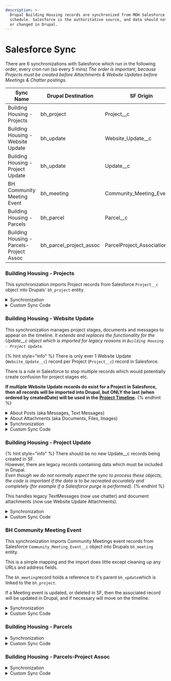 ```yaml
---
description: >-
  Drupal Building Housing records are synchronized from MOH SalesForce on a
  schedule. Salesforce is the authoritative source, and data should not be added
  or changed in Drupal.
---
```


# Salesforce Sync

There are 6 synchronizations with Salesforce which run in the following order, every cron run (so every 5 mins)  _The order is important, because Projects must be created before Attachments & Website Updates before Meetings & Chatter postings._

| Sync Name                                | Drupal Destination         | SF Origin                       |
| ---------------------------------------- | -------------------------- | ------------------------------- |
| Building Housing - Projects              | bh\_project                | Project\_\_c                    |
| Building Housing - Website Update        | bh\_update                 | Website\_Update\_\_c            |
| Building Housing - Project Update        | bh\_update                 | Update\_\_c                     |
| BH Community Meeting Event               | bh\_meeting                | Community\_Meeting\_Event\_\_c  |
| Building Housing - Parcels               | bh\_parcel                 | Parcel\_\_c                     |
| Building Housing - Parcels-Project Assoc | bh\_parcel\_project\_assoc | ParcelProject\_Association\_\_c |

### Building Housing - Projects

This synchronization imports Project records from Salesforce `Project__c` object into Drupals' `bh_project` entity.

<details>

<summary>Synchronization</summary>

* drupal\_field\_type: properties drupal\_field\_value: field\_bh\_project\_name direction: sf\_drupal salesforce\_field: Name id: 0 description: ''
* drupal\_field\_type: properties drupal\_field\_value: field\_bh\_parcel\_id direction: sf\_drupal salesforce\_field: Parcel\_ID\_\_c id: 1 description: ''
* drupal\_field\_type: properties drupal\_field\_value: field\_bh\_total\_num\_units direction: sf\_drupal salesforce\_field: Total\_No\_of\_Units\_\_c id: 2 description: ''
* drupal\_field\_type: properties drupal\_field\_value: field\_bh\_project\_start\_date.value direction: sf\_drupal salesforce\_field: Project\_Start\_Date\_\_c id: 3 description: ''
* drupal\_field\_type: RelatedTermString drupal\_field\_value: field\_bh\_record\_type direction: sf\_drupal salesforce\_field: RecordTypeId id: 4 description: ''
* drupal\_field\_type: RelatedTermString drupal\_field\_value: field\_bh\_project\_stage direction: sf\_drupal salesforce\_field: Project\_Stage\_\_c id: 5 description: ''
* drupal\_field\_type: RelatedTermString drupal\_field\_value: field\_bh\_project\_status direction: sf\_drupal salesforce\_field: Project\_Status\_\_c id: 6 description: ''
* drupal\_field\_type: RelatedTermString drupal\_field\_value: field\_bh\_funding\_stage direction: sf\_drupal salesforce\_field: NHD\_Stage\_\_c id: 7 description: ''
* drupal\_field\_type: properties drupal\_field\_value: title direction: sf\_drupal salesforce\_field: Name id: 8 description: ''
* drupal\_field\_type: properties\_extended drupal\_field\_value: field\_bh\_coordinates.lat direction: sf\_drupal salesforce\_field: Parcel\_Y\_Coordinate\_\_c id: 9 description: ''
* drupal\_field\_type: properties\_extended drupal\_field\_value: field\_bh\_coordinates.lng direction: sf\_drupal salesforce\_field: Parcel\_X\_Coordinate\_\_c id: 10 description: ''
* drupal\_field\_type: properties\_extended drupal\_field\_value: field\_bh\_wysiwyg\_photo\_a.value direction: sf\_drupal salesforce\_field: Project\_Photo\_1\_\_c id: 11 description: ''
* drupal\_field\_type: properties drupal\_field\_value: body.value direction: sf\_drupal salesforce\_field: Narrative\_\_c id: 12 description: ''
* drupal\_field\_type: RelatedTermString drupal\_field\_value: field\_bh\_neighborhood direction: sf\_drupal salesforce\_field: Neighborhood\_computed\_\_c id: 13 description: ''
* drupal\_field\_type: RelatedTermString drupal\_field\_value: field\_bh\_disposition\_type direction: sf\_drupal salesforce\_field: Disposition\_Type\_\_c id: 14 description: ''
* drupal\_field\_type: properties drupal\_field\_value: field\_bh\_project\_complete\_date.value direction: sf\_drupal salesforce\_field: Actual\_Finish\_Date\_\_c id: 15 description: ''
* drupal\_field\_type: properties drupal\_field\_value: field\_bh\_initial\_comm\_mtg\_date.value direction: sf\_drupal salesforce\_field: Initial\_Cmnty\_Meeting\_Complete\_Actual\_\_c id: 16 description: ''
* drupal\_field\_type: properties drupal\_field\_value: field\_bh\_rfp\_issued\_date.value direction: sf\_drupal salesforce\_field: RFP\_Issued\_Actual\_\_c id: 17 description: ''
* drupal\_field\_type: properties drupal\_field\_value: field\_bh\_initial\_td\_vote\_date.value direction: sf\_drupal salesforce\_field: Initial\_TD\_Vote\_Actual\_\_c id: 18 description: ''
* drupal\_field\_type: properties drupal\_field\_value: field\_bh\_dnd\_funding\_award\_date.value direction: sf\_drupal salesforce\_field: Award\_Enroll\_\_c id: 19 description: ''
* drupal\_field\_type: properties drupal\_field\_value: field\_bh\_conveyance\_vote\_date.value direction: sf\_drupal salesforce\_field: Conveyance\_Vote\_Actual\_\_c id: 20 description: ''
* drupal\_field\_type: properties drupal\_field\_value: field\_bh\_commitment\_letter\_date.value direction: sf\_drupal salesforce\_field: Commitment\_Letter\_Date\_\_c id: 21 description: ''
* drupal\_field\_type: properties drupal\_field\_value: field\_bh\_predicted\_closing\_date.value direction: sf\_drupal salesforce\_field: Finance\_Closing\_\_c id: 22 description: ''
* drupal\_field\_type: properties drupal\_field\_value: field\_bh\_construction\_start\_date.value direction: sf\_drupal salesforce\_field: Construction\_Start\_Date\_\_c id: 23 description: ''
* drupal\_field\_type: properties drupal\_field\_value: field\_bh\_construct\_complete\_date.value direction: sf\_drupal salesforce\_field: Construction\_Finish\_Actual\_\_c id: 24 description: ''
* drupal\_field\_type: RelatedTermString drupal\_field\_value: field\_bh\_project\_type direction: sf\_drupal salesforce\_field: Project\_Type\_\_c id: 25 description: ''
* drupal\_field\_type: properties drupal\_field\_value: field\_bh\_property\_size direction: sf\_drupal salesforce\_field: Total\_Square\_Footage\_\_c id: 26 description: ''
* drupal\_field\_type: properties drupal\_field\_value: field\_bh\_units\_total direction: sf\_drupal salesforce\_field: Total\_No\_of\_Units\_\_c id: 27 description: ''
* drupal\_field\_type: properties drupal\_field\_value: field\_bh\_units\_affordable direction: sf\_drupal salesforce\_field: Total\_Units\_Income\_\_c id: 28 description: ''
* drupal\_field\_type: properties drupal\_field\_value: field\_bh\_units\_for\_rent direction: sf\_drupal salesforce\_field: Rent\_\_c id: 29 description: ''
* drupal\_field\_type: properties drupal\_field\_value: field\_bh\_units\_to\_own direction: sf\_drupal salesforce\_field: Own\_\_c id: 30 description: ''
* drupal\_field\_type: properties drupal\_field\_value: field\_bh\_councilor direction: sf\_drupal salesforce\_field: Councilor\_\_c id: 31 description: ''

</details>

<details>

<summary>Custom Sync Code</summary>

in `SalesforceBuildingHousingUpdateSubscriber.php:`

* `function pullQueryAlter` changes the SF query to include information on the Projects' Project Manager.&#x20;
* `function PullPresave` runs before the SF Query results are applied to Drupal and manually maps information about the Project Manager so it can be included in the `bh_project` record.

</details>

### Building Housing - Website Update

This synchronization manages project stages, documents and messages to appear on the timeline.  _It extends and replaces the functionality for the Update\_\_c object which is imported for legacy reasons in `Building Housing - Project Update`._

{% hint style="info" %}
There is only ever 1 Website Update (`Website_Update__c`) record per Project (`Project__c`) record in Salesforce.&#x20;

There is a rule in Salesforce to stop multiple records which would potentially create confusion for project stages etc.

**If multiple Website Update records do exist for a Project in Salesforce, then all records will be imported into Drupal, but ONLY the last (when ordered by createdDate) will be used in the** [**Project Timeline**](project-timeline.md)**.**
{% endhint %}

<details>

<summary>About Posts (aka Messages, Text Messages)</summary>

MOH Staff sometimes wish to add comments, information or documents (see _"About Attachments"_ section) onto the Projects Timeline in Drupal.&#x20;

This is done by making Chatter Posts attached to the Website Update (`Website_Update__c)` object in Salesforce.

**Therefore Messages are imported into Drupal by the Website Update sync process.**

There are a number of Chatter Post types - This synchronization processes `TextPost` and `ContentPosts` - all other Post types are disregarded.

Attachments included in Posts (`ContentPosts`) are not imported - only the text content is (text content in `TextPosts` is also always imported).\
_**See** attachments importing in the "About Attachments" section_.

All embellishments included in the Chatter Post (in-line images, links, emoji's and font styling) are stripped during processing so only text is retained.&#x20;

In Drupal, Posts are saved into an "array" in the `field_bh_text_updates` field in the `bh_update` record.

Custom code handles updating and deleting Posts.

In Salesforce, adding a text-only (`TextPost`) Chatter Post to a Website Update **does not** automatically trigger a sync.  In order to sync a Chatter Post, a MOH Staff member must manually save the Website Update record which then triggers a Drupal sync of the Website Update in turn causing the Posts to be scanned and processed.

</details>

<details>

<summary>About Attachments (aka Documents, Files, Images)</summary>

MOH Staff sometimes wish to add documents or images to the project and/or onto the Projects Timeline in Drupal

Documents and images can be added to a Website Update (`Website_Update__c)`in Salesforce by uploading an `Attachment` in the Website Update, or by creating a Website Update Chatter Post with an attached document.

**Therefore Attachments are imported into Drupal by the Website Update sync process.**

_**Note:** There is a process on the Salesforce side which processes Website Update Chatter Posts and saves any attachments as Salesforce `Attachment` objects._

_**Note:** At the moment, PNG, JPG/JPEG images and PDF documents are properly handled and should open in the users browser.  Other document types will import and link to the timeline, but may not display reliably when clicked by a user in the Project Timeline (in Drupal) ._

In Drupal, Attachments are saved as `file` entities and are linked to both the `bh_project` entity and its associated `bh_project` entity.

Custom code handles updating and deleting Attachments.

In Salesforce, adding an Attachment (directly or via a Chatter Post) to a Website Update automatically triggers a sync.&#x20;

</details>

<details>

<summary>Synchronization</summary>

The Salesforce `Website_Update__c` object is linked to the Drupal `bh_update` entity:

* Project\_Goals\_\_c -> body.value&#x20;
* Name => title
* Boston\_gov\_Link\_\_c => field\_bh\_project\_web\_link
* Project\_\_c => field\_bh\_project\_ref
* Follower\_emails\_\_c => field\_bh\_follower\_emails&#x20;
* "1" => field\_sf\_web\_update
* Project\_Developer\_Formula\_\_c => field\_bh\_developer\_name
* Account\_Website\_\_c => field\_bh\_developer\_website&#x20;
* Boston\_Based\_Buiness\_\_c => field\_bh\_boston\_based\_business&#x20;
* Minority\_Owned\_Business2\_\_c => field\_bh\_minority\_owned\_business&#x20;
* Veteran\_Owned\_Business2\_\_c => field\_bh\_veteran\_owned\_business&#x20;
* Woman\_Owned\_Buiness2\_\_c => field\_bh\_women\_owned\_business&#x20;

**Note:** The field `field_bh_text_updates`in Drupal is updated with a string array of Chatter messages.

**Note:** A Drupal `file` object is created for each attachment found in the `attachment` field of the `Website_updates__c` object in SF.

**Note:** The field `field_bh_attachment` and/or `field_bh_project_images`in Drupal `bh_update` entity is updated with an array of files (attachments found in `Website_Updates__c.Attachments` in SF).

**Note:** The field `field_bh_attachment` and/or `field_bh_project_images` in Drupal `bh_project` entity is updated with an array of files (attachments found in `Website_Updates__c.Attachments` in SF).

</details>

<details>

<summary>Custom Sync Code</summary>

in `SalesforceBuildingHousingUpdateSubscriber.php`:

* `function pullQueryAlter` changes the SF query to include information on the  Website Updates' Attachments, and the Attachment files.
* `function PullPresave` runs before the SF Query results are applied to Drupal and manually \
  \- manages Posts in `bh_update,`and \
  \- manages Attachments as `file` objects, and\
  \- links the `file` objects to the `bh_update` and the `bh_project` entities.

</details>

### Building Housing - Project Update

{% hint style="info" %}
There should be no new Update\_\_c records being created in SF. \
However, there are legacy records containing data which must be included in Drupal.  \
_Even though we do not normally expect the sync to process these objects, the code is important if the data is to be recreated accurately and completely (for example if a Salesforce purge is performed)._
{% endhint %}

This handles legacy TextMessages (now use chatter) and document attachments (now use Website Update Attachments).

<details>

<summary>Synchronization</summary>

* drupal\_field\_type: properties drupal\_field\_value: field\_bh\_headline direction: sf\_drupal salesforce\_field: Headline\_\_c id: 0
* drupal\_field\_type: RelatedIDs drupal\_field\_value: field\_bh\_project\_ref direction: sf\_drupal salesforce\_field: Project\_\_c id: 1
* drupal\_field\_type: properties drupal\_field\_value: status direction: sf\_drupal salesforce\_field: Publish\_to\_Web\_\_c id: 2
* drupal\_field\_type: properties drupal\_field\_value: title direction: sf\_drupal salesforce\_field: Name id: 3
* drupal\_field\_type: properties\_extended drupal\_field\_value: body.value direction: sf\_drupal salesforce\_field: Update\_Body\_\_c id: 4
* drupal\_field\_type: RelatedTermString drupal\_field\_value: field\_bh\_update\_type\_ref direction: sf\_drupal salesforce\_field: Type\_\_c id: 5
* drupal\_field\_type: properties drupal\_field\_value: field\_bh\_update\_posted\_date direction: sf\_drupal salesforce\_field: CreatedDate id: 6

</details>

<details>

<summary>Custom Sync Code</summary>

in `SalesforceBuildingHousingUpdateSubscriber.php`:

* `function pullQueryAlter` changes the SF query to include information on the  Project Updates' Attachments, and the Attachment files.
* `function PullPresave` runs before the SF Query results are applied to Drupal and manually\
  \- manages Posts in `bh_update,`and \
  \- manages Attachments as `file` objects, and\
  \- links the `file` objects to the `bh_update` and the `bh_project` entities.

</details>

### BH Community Meeting Event

This synchronization imports Community Meetings event records from Salesforce `Community_Meeting_Event__c` object into Drupals `bh_meeting` entity.

This is a simple mapping and the import does little except cleaning up any URLs and address fields.

The `bh_meeting`record holds a reference to it's parent `bh_update`which is linked to the `bh_project`.

If a Meeting event is updated, or deleted in SF, then the associated record will be updated in Drupal, and if necessary will move on the timeline.

<details>

<summary>Synchronization</summary>

* drupal\_field\_type: properties drupal\_field\_value: title direction: sf\_drupal salesforce\_field: Title\_\_c id: 0 description: ''
* drupal\_field\_type: properties drupal\_field\_value: field\_bh\_meeting\_start\_time.value direction: sf\_drupal salesforce\_field: Meeting\_Date\_Time\_Start\_\_c id: 1 description: ''
* drupal\_field\_type: properties drupal\_field\_value: field\_bh\_meeting\_end\_time.value direction: sf\_drupal salesforce\_field: Meeting\_Date\_Time\_End\_\_c id: 2 description: ''
* drupal\_field\_type: properties drupal\_field\_value: field\_bh\_languages\_supported direction: sf\_drupal salesforce\_field: Languages\_supported\_\_c id: 3 description: ''
* drupal\_field\_type: properties drupal\_field\_value: body.value direction: sf\_drupal salesforce\_field: Meeting\_Description\_\_c id: 4 description: ''
* drupal\_field\_type: properties drupal\_field\_value: field\_bh\_contact\_person\_sfid direction: sf\_drupal salesforce\_field: Contact\_person\_\_c id: 5 description: ''
* drupal\_field\_type: properties drupal\_field\_value: field\_bh\_meeting\_goal direction: sf\_drupal salesforce\_field: Meeting\_Goal\_\_c id: 6 description: ''
* drupal\_field\_type: properties drupal\_field\_value: field\_bh\_meeting\_recording\_pass direction: sf\_drupal salesforce\_field: Meeting\_Recording\_Password\_\_c id: 7 description: ''
* drupal\_field\_type: properties drupal\_field\_value: field\_bh\_number\_of\_attendees direction: sf\_drupal salesforce\_field: Number\_of\_attendees\_\_c id: 8 description: ''
* drupal\_field\_type: properties drupal\_field\_value: field\_bh\_post\_meeting\_notes direction: sf\_drupal salesforce\_field: Post\_meeting\_Notes\_\_c id: 9 description: ''
* drupal\_field\_type: properties drupal\_field\_value: field\_bh\_post\_meeting\_recording direction: sf\_drupal salesforce\_field: Post\_meeting\_recording\_\_c id: 10 description: ''
* drupal\_field\_type: properties drupal\_field\_value: field\_bh\_virt\_meeting\_web\_addr direction: sf\_drupal salesforce\_field: Virtual\_meeting\_web\_address\_\_c id: 11 description: ''
* drupal\_field\_type: RelatedIDs drupal\_field\_value: field\_bh\_update\_ref direction: sf\_drupal salesforce\_field: Website\_Update\_\_c id: 12 description: ''
* drupal\_field\_type: properties drupal\_field\_value: field\_bh\_host\_organization direction: sf\_drupal salesforce\_field: Host\_Organization2\_\_c id: 13 description: ''
* drupal\_field\_type: properties drupal\_field\_value: field\_address.address\_line1 direction: sf\_drupal salesforce\_field: Address\_\_c id: 14 description: 'DU Aug 2022. Insert SF text address into first line of drupal address component.'

</details>

<details>

<summary>Custom Sync Code</summary>

in `SalesforceBuildingHousingUpdateSubscriber.php`:

* `function PullPresave` runs before the SF Query results are applied to Drupal and manually cleans up URL's and addresses

</details>

### &#x20;Building Housing - Parcels

<details>

<summary>Synchronization</summary>

* drupal\_field\_type: properties drupal\_field\_value: field\_bh\_parcel\_name direction: sf\_drupal salesforce\_field: Name id: 0
* drupal\_field\_type: properties drupal\_field\_value: field\_bh\_parcel\_header direction: sf\_drupal salesforce\_field: Parcel\_Header\_\_c id: 1
* drupal\_field\_type: RelatedTermString drupal\_field\_value: field\_bh\_property\_type direction: sf\_drupal salesforce\_field: Property\_Type\_\_c id: 2
* drupal\_field\_type: properties drupal\_field\_value: field\_bh\_owned\_by\_dnd direction: sf\_drupal salesforce\_field: Active\_\_c id: 3
* drupal\_field\_type: properties drupal\_field\_value: field\_bh\_assessing\_lot\_size direction: sf\_drupal salesforce\_field: Assessing\_Lot\_Size\_\_c id: 4
* drupal\_field\_type: properties drupal\_field\_value: field\_bh\_street\_address\_temp direction: sf\_drupal salesforce\_field: Street\_Address\_\_c id: 5
* drupal\_field\_type: properties drupal\_field\_value: title direction: sf\_drupal salesforce\_field: Name id: 6
* drupal\_field\_type: properties\_extended drupal\_field\_value: field\_bh\_coordinates.lat direction: sf\_drupal salesforce\_field: Y\_Coordinate\_\_c id: 7
* drupal\_field\_type: properties\_extended drupal\_field\_value: field\_bh\_coordinates.lng direction: sf\_drupal salesforce\_field: X\_Coordinate\_\_c id: 8

</details>

<details>

<summary>Custom Sync Code</summary>

None

</details>

### Building Housing - Parcels-Project Assoc

<details>

<summary>Synchronization</summary>

* drupal\_field\_type: RelatedIDs drupal\_field\_value: field\_bh\_parcel\_ref direction: sf\_drupal salesforce\_field: Parcel\_\_c id: 0
* drupal\_field\_type: RelatedIDs drupal\_field\_value: field\_bh\_project\_ref direction: sf\_drupal salesforce\_field: Project\_\_c id: 1
* drupal\_field\_type: properties drupal\_field\_value: title direction: sf\_drupal salesforce\_field: Name id: 2

</details>

<details>

<summary>Custom Sync Code</summary>

None

</details>
